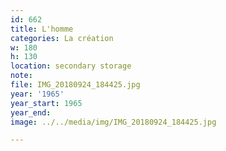 ```yaml
---
id: 662
title: L'homme
categories: La création
w: 180
h: 130
location: secondary storage
note:
file: IMG_20180924_184425.jpg
year: '1965'
year_start: 1965
year_end:
image: ../../media/img/IMG_20180924_184425.jpg

---
```

